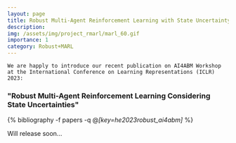 ```yaml
---
layout: page
title: Robust Multi-Agent Reinforcement Learning with State Uncertainty
description: 
img: /assets/img/project_rmarl/marl_60.gif
importance: 1
category: Robust+MARL
---
```


`We are happly to introduce our recent publication on AI4ABM Workshop at the International Conference on Learning Representations (ICLR) 2023:`

### "Robust Multi-Agent Reinforcement Learning Considering State Uncertainties"

<div class="publications">

{% bibliography -f papers -q @*[key=he2023robust_ai4abm]* %}

</div>

Will release soon...